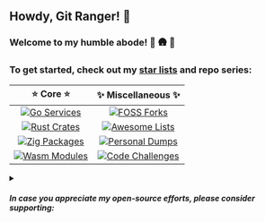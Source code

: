 ## Howdy, Git Ranger! :cowboy_hat_face:

### Welcome to my humble abode! :evergreen_tree: :hut: :evergreen_tree:

### To get started, check out my [star lists](https://github.com/tensorush?tab=stars) and repo series:

|          :star: Core :star:          |   :sparkles: Miscellaneous :sparkles:   |
|:------------------------------------:|:---------------------------------------:|
| [![Go Services][gs-shield]][gs-url]  |   [![FOSS Forks][ff-shield]][ff-url]    |
| [![Rust Crates][rc-shield]][rc-url]  |  [![Awesome Lists][al-shield]][al-url]  |
| [![Zig Packages][zp-shield]][zp-url] | [![Personal Dumps][pd-shield]][pd-url]  |
| [![Wasm Modules][wa-shield]][wa-url] | [![Code Challenges][cc-shield]][cc-url] |

<details>
<summary><h5>In case you appreciate my open-source efforts, please consider supporting:</h5></summary>

`BTC`

<a href="https://www.bitcoinqrcodemaker.com"><img src="https://www.bitcoinqrcodemaker.com/api/?style=bitcoin&amp;address=bc1qxn94usln7779phhy2dxw66uf37cce75z6kepx3" height="333" width="333" border="0" alt="Bitcoin QR code" title="bitcoin:bc1qxn94usln7779phhy2dxw66uf37cce75z6kepx3"></a>

`ETH`

<a href="https://www.bitcoinqrcodemaker.com"><img src="https://www.bitcoinqrcodemaker.com/api/?style=ethereum&amp;address=0x64b9B720FD8dEDEfCa37B89cCF82c132631B93Da" height="333" width="333" border="0" alt="Ethereum QR code" title="ethereum:0x64b9B720FD8dEDEfCa37B89cCF82c132631B93Da"></a>

##### Thanks a batch for your dogenations! :hugs: :dog:

</details>

<!-- MARKDOWN LINKS -->

[gs-shield]: https://img.shields.io/badge/click-2596BE?style=for-the-badge&logo=go&logoColor=2596BE&label=go%20services&labelColor=black
[gs-url]: https://github.com/tensorush?tab=repositories&q=go-service&type=&language=&sort=
[rc-shield]: https://img.shields.io/badge/click-7C5642?style=for-the-badge&logo=rust&logoColor=7C5642&label=rust%20crates&labelColor=black
[rc-url]: https://github.com/tensorush?tab=repositories&q=rust-crate&type=&language=&sort=
[zp-shield]: https://img.shields.io/badge/click-F6A516?style=for-the-badge&logo=zig&logoColor=F6A516&label=zig%20packages&labelColor=black
[zp-url]: https://github.com/tensorush?tab=repositories&q=zig-package&type=&language=&sort=
[wa-shield]: https://img.shields.io/badge/click-654FF0?style=for-the-badge&logo=webassembly&logoColor=654FF0&label=wasm%20modules&labelColor=black
[wa-url]: https://github.com/tensorush?tab=repositories&q=wasm-module&type=&language=&sort=
[ff-shield]: https://img.shields.io/badge/click-F24E29?style=for-the-badge&logo=git&logoColor=F24E29&label=foss%20forks&labelColor=black
[ff-url]: https://github.com/tensorush?tab=repositories&q=foss-fork&type=&language=&sort=
[al-shield]: https://img.shields.io/badge/click-FC60A8?style=for-the-badge&logo=awesome-lists&logoColor=FC60A8&label=awesome%20lists&labelColor=black
[al-url]: https://github.com/tensorush?tab=repositories&q=awesome-list&type=&language=&sort=
[pd-shield]: https://img.shields.io/badge/click-009E60?style=for-the-badge&logo=undertale&logoColor=009E60&label=personal%20dumps&labelColor=black
[pd-url]: https://github.com/tensorush?tab=repositories&q=personal-dump&type=&language=&sort=
[cc-shield]: https://img.shields.io/badge/click-4574E0?style=for-the-badge&logo=codio&logoColor=4574E0&label=code%20challenges&labelColor=black
[cc-url]: https://github.com/tensorush?tab=repositories&q=code-challenge&type=&language=&sort=
